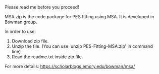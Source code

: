 Please read me before you proceed!

MSA.zip is the code package for PES fitting using MSA. It is developed in Bowman group. 

In order to use:

1. Download zip file.
2. Unzip the file. (You can use 'unzip PES-Fitting-MSA.zip' in command line)
3. Read the readme.txt inside zip file.

For more details: https://scholarblogs.emory.edu/bowman/msa/
